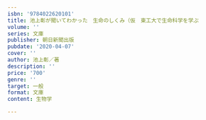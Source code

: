 ```yaml
---
isbn: '9784022620101'
title: 池上彰が聞いてわかった　生命のしくみ（仮　東工大で生命科学を学ぶ
volume: ''
series: 文庫
publisher: 朝日新聞出版
pubdate: '2020-04-07'
cover: ''
author: 池上彰／著
description: ''
price: '700'
genre: ''
target: 一般
format: 文庫
content: 生物学

---
```

